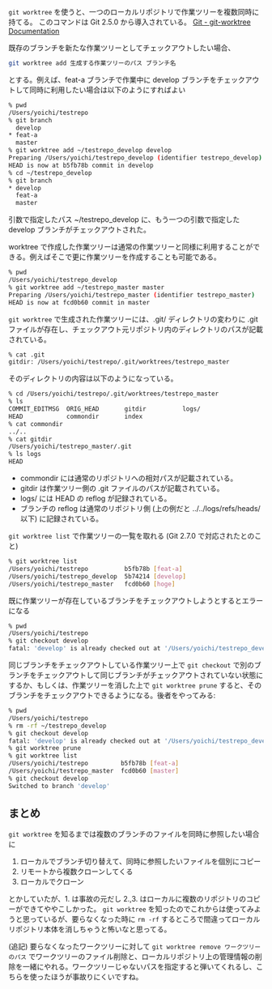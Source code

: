 `git worktree` を使うと、一つのローカルリポジトリで作業ツリーを複数同時に持てる。
このコマンドは Git 2.5.0 から導入されている。
[Git - git-worktree Documentation](https://git-scm.com/docs/git-worktree)

既存のブランチを新たな作業ツリーとしてチェックアウトしたい場合、

```sh
git worktree add 生成する作業ツリーのパス ブランチ名
```

とする。例えば、feat-a ブランチで作業中に develop ブランチをチェックアウトして同時に利用したい場合は以下のようにすればよい

```sh
% pwd
/Users/yoichi/testrepo
% git branch
  develop
* feat-a
  master
% git worktree add ~/testrepo_develop develop
Preparing /Users/yoichi/testrepo_develop (identifier testrepo_develop)
HEAD is now at b5fb78b commit in develop
% cd ~/testrepo_develop
% git branch
* develop
  feat-a
  master
```

引数で指定したパス ~/testrepo_develop に、もう一つの引数で指定した develop ブランチがチェックアウトされた。

worktree で作成した作業ツリーは通常の作業ツリーと同様に利用することができる。例えばそこで更に作業ツリーを作成することも可能である。

```sh
% pwd
/Users/yoichi/testrepo_develop
% git worktree add ~/testrepo_master master
Preparing /Users/yoichi/testrepo_master (identifier testrepo_master)
HEAD is now at fcd0b60 commit in master
```

`git worktree` で生成された作業ツリーには、.git/ ディレクトリの変わりに .git ファイルが存在し、チェックアウト元リポジトリ内のディレクトリのパスが記載されている。

```sh
% cat .git
gitdir: /Users/yoichi/testrepo/.git/worktrees/testrepo_master
```

そのディレクトリの内容は以下のようになっている。

```sh
% cd /Users/yoichi/testrepo/.git/worktrees/testrepo_master
% ls
COMMIT_EDITMSG  ORIG_HEAD       gitdir          logs/
HEAD            commondir       index
% cat commondir
../..
% cat gitdir
/Users/yoichi/testrepo_master/.git
% ls logs
HEAD
```

* commondir には通常のリポジトリへの相対パスが記載されている。
* gitdir は作業ツリー側の .git ファイルのパスが記載されている。
* logs/ には HEAD の reflog が記録されている。
 * ブランチの reflog は通常のリポジトリ側 (上の例だと ../../logs/refs/heads/ 以下) に記録されている。

`git worktree list` で作業ツリーの一覧を取れる (Git 2.7.0 で対応されたとのこと)

```sh
% git worktree list
/Users/yoichi/testrepo          b5fb78b [feat-a]
/Users/yoichi/testrepo_develop  5b74214 [develop]
/Users/yoichi/testrepo_master   fcd0b60 [hoge]
```

既に作業ツリーが存在しているブランチをチェックアウトしようとするとエラーになる

```sh
% pwd
/Users/yoichi/testrepo
% git checkout develop
fatal: 'develop' is already checked out at '/Users/yoichi/testrepo_develop'
```

同じブランチをチェックアウトしている作業ツリー上で `git checkout` で別のブランチをチェックアウトして同じブランチがチェックアウトされていない状態にするか、もしくは、作業ツリーを消した上で `git worktree prune` すると、そのブランチをチェックアウトできるようになる。後者をやってみる:

```sh
% pwd
/Users/yoichi/testrepo
% rm -rf ~/testrepo_develop
% git checkout develop
fatal: 'develop' is already checked out at '/Users/yoichi/testrepo_develop'
% git worktree prune
% git worktree list
/Users/yoichi/testrepo         b5fb78b [feat-a]
/Users/yoichi/testrepo_master  fcd0b60 [master]
% git checkout develop
Switched to branch 'develop'
```

## まとめ

`git worktree` を知るまでは複数のブランチのファイルを同時に参照したい場合に

1. ローカルでブランチ切り替えて、同時に参照したいファイルを個別にコピー
2. リモートから複数クローンしてくる
3. ローカルでクローン

とかしていたが、1. は事故の元だし 2.,3. はローカルに複数のリポジトリのコピーができてややこしかった。
`git worktree` を知ったのでこれからは使ってみようと思っているが、要らなくなった時に `rm -rf` するところで間違ってローカルリポジトリ本体を消しちゃうと怖いなと思ってる。

(追記) 要らなくなったワークツリーに対して `git worktree remove ワークツリーのパス` でワークツリーのファイル削除と、ローカルリポジトリ上の管理情報の削除を一緒にやれる。ワークツリーじゃないパスを指定すると弾いてくれるし、こちらを使ったほうが事故りにくいですね。
